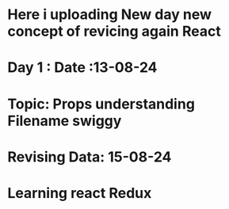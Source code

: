 # Here i uploading New day new concept of revicing again React

# Day 1 : Date :13-08-24  
# Topic: Props understanding  Filename swiggy
# Revising Data: 15-08-24

# Learning react Redux
